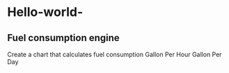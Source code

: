 # Hello-world-

## Fuel consumption engine

Create a chart that calculates fuel consumption 
Gallon Per Hour
Gallon Per Day
